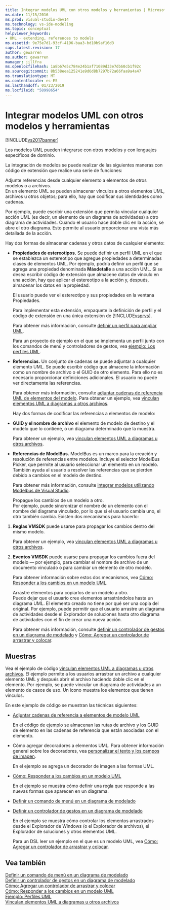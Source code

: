 ```yaml
---
title: Integrar modelos UML con otros modelos y herramientas | Microsoft Docs
ms.date: 11/15/2016
ms.prod: visual-studio-dev14
ms.technology: vs-ide-modeling
ms.topic: conceptual
helpviewer_keywords:
- UML - extending, references to models
ms.assetid: 9e75e7d1-93cf-4196-baa3-bd10b9af16d3
caps.latest.revision: 17
author: gewarren
ms.author: gewarren
manager: jillfra
ms.openlocfilehash: 1a8b67e5c784e24b1af71089d33e7db60cb1f92c
ms.sourcegitcommit: 8b538eea125241e9d6d8b7297b72a66faa9a4a47
ms.translationtype: MT
ms.contentlocale: es-ES
ms.lasthandoff: 01/23/2019
ms.locfileid: "58998654"
---
```

# <a name="integrate-uml-models-with-other-models-and-tools"></a>Integrar modelos UML con otros modelos y herramientas
[!INCLUDE[vs2017banner](../includes/vs2017banner.md)]

Los modelos UML pueden integrarse con otros modelos y con lenguajes específicos de dominio.  
  
 La integración de modelos se puede realizar de las siguientes maneras con código de extensión que realice una serie de funciones:  
  
 Adjunte referencias desde cualquier elemento a elementos de otros modelos o a archivos.  
 En un elemento UML se pueden almacenar vínculos a otros elementos UML, archivos u otros objetos; para ello, hay que codificar sus identidades como cadenas.  
  
 Por ejemplo, puede escribir una extensión que permita vincular cualquier acción UML (es decir, un elemento de un diagrama de actividades) a otro diagrama de actividades. Cuando el usuario hace doble clic en la acción, se abre el otro diagrama. Esto permite al usuario proporcionar una vista más detallada de la acción.  
  
 Hay dos formas de almacenar cadenas y otros datos de cualquier elemento:  
  
- **Propiedades de estereotipos.** Se puede definir un perfil UML en el que se establezca un estereotipo que agregue propiedades a determinadas clases de elementos UML. Por ejemplo, podría definir un perfil que se agrega una propiedad denominada **Másdetalle** a una acción UML. Si se desea escribir código de extensión que almacene datos de vínculo en una acción, hay que aplicar el estereotipo a la acción y, después, almacenar los datos en la propiedad.  
  
   El usuario puede ver el estereotipo y sus propiedades en la ventana Propiedades.  
  
   Para implementar esta extensión, empaquete la definición de perfil y el código de extensión en una única extensión de [!INCLUDE[vsprvs](../includes/vsprvs-md.md)].  
  
   Para obtener más información, consulte [definir un perfil para ampliar UML](../modeling/define-a-profile-to-extend-uml.md).  
  
   Para un proyecto de ejemplo en el que se implementa un perfil junto con los comandos de menú y controladores de gestos, vea [ejemplo: Los perfiles UML](http://go.microsoft.com/fwlink/?LinkID=213811).  
  
- **Referencias.** Un conjunto de cadenas se puede adjuntar a cualquier elemento UML. Se puede escribir código que almacene la información como un nombre de archivo o el GUID de otro elemento. Para ello no es necesario proporcionar definiciones adicionales. El usuario no puede ver directamente las referencias.  
  
   Para obtener más información, consulte [adjuntar cadenas de referencia UML de elementos del modelo](../modeling/attach-reference-strings-to-uml-model-elements.md). Para obtener un ejemplo, vea [vinculan elementos UML a diagramas u otros archivos](http://go.microsoft.com/fwlink/?LinkId=213813).  
  
  Hay dos formas de codificar las referencias a elementos de modelo:  
  
- **GUID y el nombre de archivo** el elemento de modelo de destino y el modelo que lo contiene, o un diagrama determinado que la muestra.  
  
   Para obtener un ejemplo, vea [vinculan elementos UML a diagramas u otros archivos](http://go.microsoft.com/fwlink/?LinkId=213813).  
  
- **Referencias de ModelBus.** ModelBus es un marco para la creación y resolución de referencias entre modelos. Incluye el selector ModelBus Picker, que permite al usuario seleccionar un elemento en un modelo. También ayuda al usuario a resolver las referencias que se pierden debido a cambios en el modelo de destino.  
  
   Para obtener más información, consulte [integrar modelos utilizando Modelbus de Visual Studio](../modeling/integrating-models-by-using-visual-studio-modelbus.md).  
  
  Propague los cambios de un modelo a otro.  
  Por ejemplo, puede sincronizar el nombre de un elemento con el nombre del diagrama vinculado, por lo que si el usuario cambia uno, el otro también cambia. Existen dos mecanismos para hacerlo:  
  
1. **Reglas VMSDK** puede usarse para propagar los cambios dentro del mismo modelo.  
  
    Para obtener un ejemplo, vea [vinculan elementos UML a diagramas u otros archivos](http://go.microsoft.com/fwlink/?LinkId=213813).  
  
2. **Eventos VMSDK** puede usarse para propagar los cambios fuera del modelo — por ejemplo, para cambiar el nombre de archivo de un documento vinculado o para cambiar un elemento de otro modelo.  
  
   Para obtener información sobre estos dos mecanismos, vea [Cómo: Responder a los cambios en un modelo UML](../misc/how-to-respond-to-changes-in-a-uml-model.md).  
  
   Arrastre elementos para copiarlos de un modelo a otro.  
   Puede dejar que el usuario cree elementos arrastrándolos hasta un diagrama UML. El elemento creado no tiene por qué ser una copia del original. Por ejemplo, puede permitir que el usuario arrastre un diagrama de actividades desde el Explorador de soluciones hasta otro diagrama de actividades con el fin de crear una nueva acción.  
  
   Para obtener más información, consulte [definir un controlador de gestos en un diagrama de modelado](../modeling/define-a-gesture-handler-on-a-modeling-diagram.md) y [Cómo: Agregar un controlador de arrastrar y colocar](../modeling/how-to-add-a-drag-and-drop-handler.md).  
  
## <a name="samples"></a>Muestras  
 Vea el ejemplo de código [vinculan elementos UML a diagramas u otros archivos](http://go.microsoft.com/fwlink/?LinkId=213813). El ejemplo permite a los usuarios arrastrar un archivo a cualquier elemento UML y después abrir el archivo haciendo doble clic en el elemento. Por ejemplo, se puede vincular un diagrama de actividades a un elemento de casos de uso. Un icono muestra los elementos que tienen vínculos.  
  
 En este ejemplo de código se muestran las técnicas siguientes:  
  
- [Adjuntar cadenas de referencia a elementos de modelo UML](../modeling/attach-reference-strings-to-uml-model-elements.md)  
  
   En el código de ejemplo se almacenan las rutas de archivo y los GUID de elemento en las cadenas de referencia que están asociadas con el elemento.  
  
- Cómo agregar decoradores a elementos UML. Para obtener información general sobre los decoradores, vea [personalizar el texto y los campos de imagen](../modeling/customizing-text-and-image-fields.md).  
  
   En el ejemplo se agrega un decorador de imagen a las formas UML.  
  
- [Cómo: Responder a los cambios en un modelo UML](../misc/how-to-respond-to-changes-in-a-uml-model.md)  
  
   En el ejemplo se muestra cómo definir una regla que responde a las nuevas formas que aparecen en un diagrama.  
  
- [Definir un comando de menú en un diagrama de modelado](../modeling/define-a-menu-command-on-a-modeling-diagram.md)  
  
- [Definir un controlador de gestos en un diagrama de modelado](../modeling/define-a-gesture-handler-on-a-modeling-diagram.md)  
  
   En el ejemplo se muestra cómo controlar los elementos arrastrados desde el Explorador de Windows (o el Explorador de archivos), el Explorador de soluciones y otros elementos UML.  
  
  Para un DSL leer un ejemplo en el que es un modelo UML, vea [Cómo: Agregar un controlador de arrastrar y colocar](../modeling/how-to-add-a-drag-and-drop-handler.md).  
  
## <a name="see-also"></a>Vea también  
 [Definir un comando de menú en un diagrama de modelado](../modeling/define-a-menu-command-on-a-modeling-diagram.md)   
 [Definir un controlador de gestos en un diagrama de modelado](../modeling/define-a-gesture-handler-on-a-modeling-diagram.md)   
 [Cómo: Agregar un controlador de arrastrar y colocar](../modeling/how-to-add-a-drag-and-drop-handler.md)   
 [Cómo: Responder a los cambios en un modelo UML](../misc/how-to-respond-to-changes-in-a-uml-model.md)   
 [Ejemplo: Perfiles UML](http://go.microsoft.com/fwlink/?LinkID=213811)   
 [Vinculan elementos UML a diagramas u otros archivos](http://go.microsoft.com/fwlink/?LinkId=213813)
